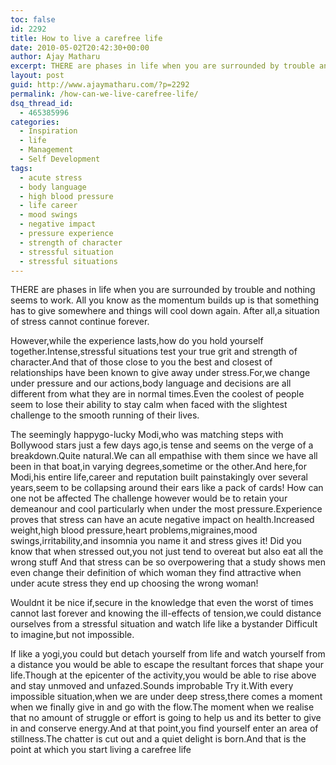 ```yaml
---
toc: false
id: 2292
title: How to live a carefree life
date: 2010-05-02T20:42:30+00:00
author: Ajay Matharu
excerpt: THERE are phases in life when you are surrounded by trouble and nothing seems to work.detach yourself from life and watch yourself from a distance you would be able to escape the resultant forces
layout: post
guid: http://www.ajaymatharu.com/?p=2292
permalink: /how-can-we-live-carefree-life/
dsq_thread_id:
  - 465385996
categories:
  - Inspiration
  - life
  - Management
  - Self Development
tags:
  - acute stress
  - body language
  - high blood pressure
  - life career
  - mood swings
  - negative impact
  - pressure experience
  - strength of character
  - stressful situation
  - stressful situations
---
```

THERE are phases in life when you are surrounded by trouble and nothing seems to work. All you know as the momentum builds up is that something has to give somewhere and things will cool down again. After all,a situation of stress cannot continue forever.

However,while the experience lasts,how do you hold yourself together.Intense,stressful situations test your true grit and strength of character.And that of those close to you the best and closest of relationships have been known to give away under stress.For,we change under pressure and our actions,body language and decisions are all different from what they are in normal times.Even the coolest of people seem to lose their ability to stay calm when faced with the slightest challenge to the smooth running of their lives.

The seemingly happygo-lucky Modi,who was matching steps with Bollywood stars just a few days ago,is tense and seems on the verge of a breakdown.Quite natural.We can all empathise with them since we have all been in that boat,in varying degrees,sometime or the other.And here,for Modi,his entire life,career and reputation built painstakingly over several years,seem to be collapsing around their ears like a pack of cards! How can one not be affected The challenge however would be to retain your demeanour and cool particularly when under the most pressure.Experience proves that stress can have an acute negative impact on health.Increased weight,high blood pressure,heart problems,migraines,mood swings,irritability,and insomnia you name it and stress gives it! Did you know that when stressed out,you not just tend to overeat but also eat all the wrong stuff And that stress can be so overpowering that a study shows men even change their definition of which woman they find attractive when under acute stress they end up choosing the wrong woman!

Wouldnt it be nice if,secure in the knowledge that even the worst of times cannot last forever and knowing the ill-effects of tension,we could distance ourselves from a stressful situation and watch life like a bystander Difficult to imagine,but not impossible.

If like a yogi,you could but detach yourself from life and watch yourself from a distance you would be able to escape the resultant forces that shape your life.Though at the epicenter of the activity,you would be able to rise above and stay unmoved and unfazed.Sounds improbable Try it.With every impossible situation,when we are under deep stress,there comes a moment when we finally give in and go with the flow.The moment when we realise that no amount of struggle or effort is going to help us and its better to give in and conserve energy.And at that point,you find yourself enter an area of stillness.The chatter is cut out and a quiet delight is born.And that is the point at which you start living a carefree life
